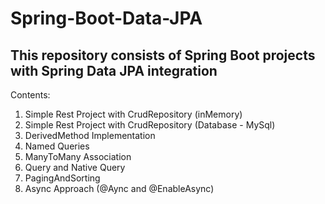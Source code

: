 # Spring-Boot-Data-JPA
## This repository consists of Spring Boot projects with Spring Data JPA integration
Contents:
1. Simple Rest Project with CrudRepository (inMemory)
2. Simple Rest Project with CrudRepository  (Database - MySql)
3. DerivedMethod Implementation
4. Named Queries
5. ManyToMany Association
6. Query and Native Query
7. PagingAndSorting
8. Async Approach (@Aync and @EnableAsync)
